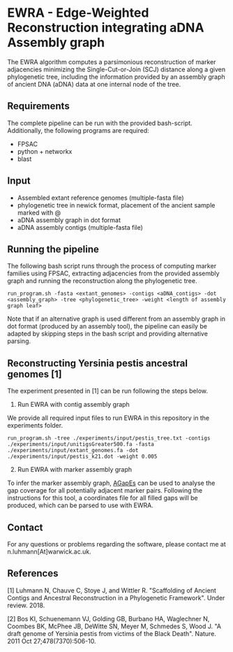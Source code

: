 # EWRA - Edge-Weighted Reconstruction integrating aDNA Assembly graph

The EWRA algorithm computes a parsimonious reconstruction of marker adjacencies minimizing the Single-Cut-or-Join (SCJ) distance along a given phylogenetic tree, including the information provided by an assembly graph of ancient DNA (aDNA) data at one internal node of the tree.

## Requirements

The complete pipeline can be run with the provided bash-script. Additionally, the following programs are required:

* FPSAC
* python + networkx
* blast

## Input

* Assembled extant reference genomes (multiple-fasta file)
* phylogenetic tree in newick format, placement of the ancient sample marked with @
* aDNA assembly graph in dot format
* aDNA assembly contigs (multiple-fasta file)


## Running the pipeline
The following bash script runs through the process of computing marker families using FPSAC, extracting adjacencies from the provided assembly graph and running the reconstruction along the phylogenetic tree.

```
run_program.sh -fasta <extant_genomes> -contigs <aDNA_contigs> -dot <assembly_graph> -tree <phylogenetic_tree> -weight <length of assembly graph leaf>
```

Note that if an alternative graph is used different from an assembly graph in dot format (produced by an assembly tool), the pipeline can easily be adapted by skipping steps in the bash script and providing alternative parsing.


## Reconstructing Yersinia pestis ancestral genomes [1]

The experiment presented in [1] can be run following the steps below. 

1) Run EWRA with contig assembly graph

We provide all required input files to run EWRA in this repository in the experiments folder.

```
run_program.sh -tree ./experiments/input/pestis_tree.txt -contigs ./experiments/input/unitigsGreater500.fa -fasta ./experiments/input/extant_genomes.fa -dot ./experiments/input/pestis_k21.dot -weight 0.005
```

2) Run EWRA with marker assembly graph

To infer the marker assembly graph, [AGapEs](https://github.com/nluhmann/AGapEs) can be used to analyse the gap coverage for all potentially adjacent marker pairs. Following the instructions for this tool, 
a coordinates file for all filled gaps will be produced, which can be parsed to use with EWRA.


## Contact

For any questions or problems regarding the software, please contact me at n.luhmann[At]warwick.ac.uk.


## References
[1] Luhmann N, Chauve C, Stoye J, and Wittler R. "Scaffolding of Ancient Contigs and Ancestral Reconstruction in a Phylogenetic Framework". Under review. 2018.

[2] Bos KI, Schuenemann VJ, Golding GB, Burbano HA, Waglechner N, Coombes BK, McPhee JB, DeWitte SN, Meyer M, Schmedes S, Wood J. "A draft genome of Yersinia pestis from victims of the Black Death". Nature. 2011 Oct 27;478(7370):506-10.



